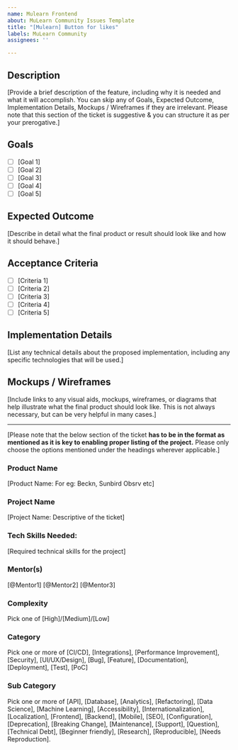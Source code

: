 ```yaml
---
name: Mulearn Frontend
about: MuLearn Community Issues Template
title: "[Mulearn] Button for likes"
labels: MuLearn Community
assignees: ''

---
```


## Description
[Provide a brief description of the feature, including why it is needed and what it will accomplish. You can skip any of Goals, Expected Outcome, Implementation Details, Mockups / Wireframes if they are irrelevant. Please note that this section of the ticket is suggestive & you can structure it as per your prerogative.]

## Goals
- [ ] [Goal 1]
- [ ] [Goal 2]
- [ ] [Goal 3]
- [ ] [Goal 4]
- [ ] [Goal 5]

## Expected Outcome
[Describe in detail what the final product or result should look like and how it should behave.]

## Acceptance Criteria
- [ ] [Criteria 1]
- [ ] [Criteria 2]
- [ ] [Criteria 3]
- [ ] [Criteria 4]
- [ ] [Criteria 5]

## Implementation Details
[List any technical details about the proposed implementation, including any specific technologies that will be used.]

## Mockups / Wireframes
[Include links to any visual aids, mockups, wireframes, or diagrams that help illustrate what the final product should look like. This is not always necessary, but can be very helpful in many cases.]

---
[Please note that the below section of the ticket ****has to be in the format as mentioned as it is key to enabling proper listing of the project.**** Please only choose the options mentioned under the headings wherever applicable.]

### Product Name
[Product Name: For eg: Beckn, Sunbird Obsrv etc]


### Project Name
[Project Name: Descriptive of the ticket]


### Tech Skills Needed:
[Required technical skills for the project]

### Mentor(s)
[@Mentor1] [@Mentor2] [@Mentor3]

### Complexity
Pick one of [High]/[Medium]/[Low]

### Category
Pick one or more of [CI/CD], [Integrations], [Performance Improvement], [Security], [UI/UX/Design], [Bug], [Feature], [Documentation], [Deployment], [Test], [PoC]

### Sub Category
Pick one or more of [API], [Database], [Analytics], [Refactoring], [Data Science], [Machine Learning], [Accessibility], [Internationalization], [Localization], [Frontend], [Backend], [Mobile], [SEO], [Configuration], [Deprecation], [Breaking Change], [Maintenance], [Support], [Question], [Technical Debt], [Beginner friendly], [Research], [Reproducible], [Needs Reproduction].
